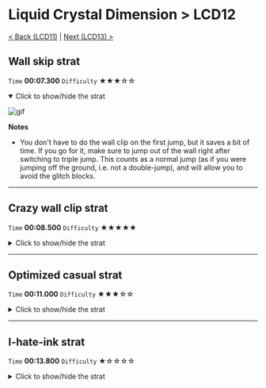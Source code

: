 # Liquid Crystal Dimension > LCD12

[< Back (LCD11)](https://github.com/Doublevil/scbspeedrun/blob/main/levels/LCD/LCD11.md) | [Next (LCD13) >](https://github.com/Doublevil/scbspeedrun/blob/main/levels/LCD/LCD13.md)

## Wall skip strat

`Time` **00:07.300** `Difficulty` ★★★☆☆
<details open>
  <summary>Click to show/hide the strat</summary>

  ![gif](https://github.com/Doublevil/scbspeedrun/blob/main/media/levels/LCD/LCD12_WallSkip.webp)

  **Notes**
  - You don't have to do the wall clip on the first jump, but it saves a bit of time. If you go for it, make sure to jump out of the wall right after switching to triple jump. This counts as a normal jump (as if you were jumping off the ground, i.e. not a double-jump), and will allow you to avoid the glitch blocks.
</details>

---
## Crazy wall clip strat

`Time` **00:08.500** `Difficulty` ★★★★★
<details>
  <summary>Click to show/hide the strat</summary>

  ![gif](https://github.com/Doublevil/scbspeedrun/blob/main/media/levels/LCD/LCD12_CrazyWallClip.webp)

  **Notes**
  - This one is just insane.
  - There are 2 wall clips in that strat (the one on the first jump and the ceiling one).
  - The idea is to regen the dashes to be able to skip part of the level.
  - The ceiling wall clip is completely inconsistent.
  - Please don't try this at home.
</details>

---
## Optimized casual strat

`Time` **00:11.000** `Difficulty` ★★★☆☆
<details>
  <summary>Click to show/hide the strat</summary>

  ![gif](https://github.com/Doublevil/scbspeedrun/blob/main/media/levels/LCD/LCD12_OptimizedCasual.webp)

  **Notes**
  - This is pretty much doing the level normally but in an optimized form.
</details>

---
## I-hate-ink strat

`Time` **00:13.800** `Difficulty` ★☆☆☆☆
<details>
  <summary>Click to show/hide the strat</summary>

  ![gif](https://github.com/Doublevil/scbspeedrun/blob/main/media/levels/LCD/LCD12_NoInk.webp)

  **Notes**
  - If you have trouble getting your ink toggles right, you can always fallback to this strat. It's very safe but also very slow.
</details>
